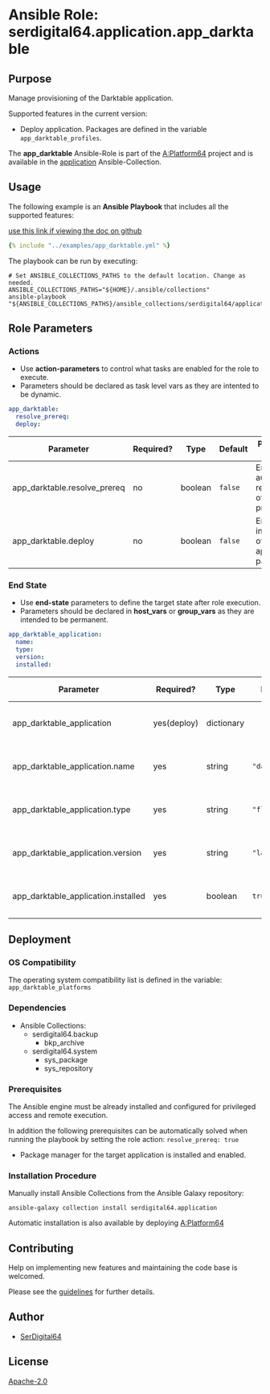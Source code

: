 # Ansible Role: serdigital64.application.app_darktable

## Purpose

Manage provisioning of the Darktable application.

Supported features in the current version:

- Deploy application. Packages are defined in the variable `app_darktable_profiles`.

The **app_darktable** Ansible-Role is part of the [A:Platform64](https://github.com/serdigital64/aplatform64) project and is available in the [application](https://aplatform64.readthedocs.io/en/latest/collections/application) Ansible-Collection.

## Usage

The following example is an **Ansible Playbook** that includes all the supported features:

[use this link if viewing the doc on github](https://github.com/aplatform64/application/blob/main/playbooks/app_darktable.yml)

```yaml
{% include "../examples/app_darktable.yml" %}
```

The playbook can be run by executing:

```shell
# Set ANSIBLE_COLLECTIONS_PATHS to the default location. Change as needed.
ANSIBLE_COLLECTIONS_PATHS="${HOME}/.ansible/collections"
ansible-playbook "${ANSIBLE_COLLECTIONS_PATHS}/ansible_collections/serdigital64/application/playbooks/app_darktable.yml"
```

## Role Parameters

### Actions

- Use **action-parameters** to control what tasks are enabled for the role to execute.
- Parameters should be declared as task level vars as they are intented to be dynamic.

```yaml
app_darktable:
  resolve_prereq:
  deploy:
```

| Parameter                    | Required? | Type    | Default | Purpose / Value                             |
| ---------------------------- | --------- | ------- | ------- | ------------------------------------------- |
| app_darktable.resolve_prereq | no        | boolean | `false` | Enable automatic resolution of prequisites  |
| app_darktable.deploy         | no        | boolean | `false` | Enable installation of application packages |

### End State

- Use **end-state** parameters to define the target state after role execution.
- Parameters should be declared in **host_vars** or **group_vars** as they are intended to be permanent.

```yaml
app_darktable_application:
  name:
  type:
  version:
  installed:
```

| Parameter                           | Required?   | Type       | Default       | Purpose / Value                    |
| ----------------------------------- | ----------- | ---------- | ------------- | ---------------------------------- |
| app_darktable_application           | yes(deploy) | dictionary |               | Set application package end state  |
| app_darktable_application.name      | yes         | string     | `"darktable"` | Select application package name    |
| app_darktable_application.type      | yes         | string     | `"flatpak"`   | Select application package type    |
| app_darktable_application.version   | yes         | string     | `"latest"`    | Select application package version |
| app_darktable_application.installed | yes         | boolean    | `true`        | Set application package end state  |

## Deployment

### OS Compatibility

The operating system compatibility list is defined in the variable: `app_darktable_platforms`

### Dependencies

- Ansible Collections:
  - serdigital64.backup
    - bkp_archive
  - serdigital64.system
    - sys_package
    - sys_repository

### Prerequisites

The Ansible engine must be already installed and configured for privileged access and remote execution.

In addition the following prerequisites can be automatically solved when running the playbook by setting the role action: `resolve_prereq: true`

- Package manager for the target application is installed and enabled.

### Installation Procedure

Manually install Ansible Collections from the Ansible Galaxy repository:

```shell
ansible-galaxy collection install serdigital64.application
```

Automatic installation is also available by deploying [A:Platform64](https://aplatform64.readthedocs.io/en/latest/#deployment)

## Contributing

Help on implementing new features and maintaining the code base is welcomed.

Please see the [guidelines](https://aplatform64.readthedocs.io/en/latest/contributing/CONTRIBUTING) for further details.

## Author

- [SerDigital64](https://serdigital64.github.io/)

## License

[Apache-2.0](https://www.apache.org/licenses/LICENSE-2.0.txt)
